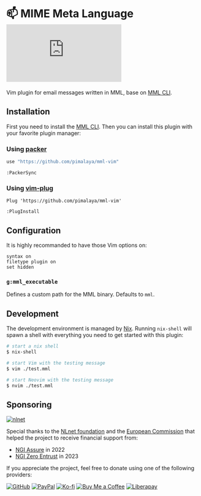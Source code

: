 # 📫 MIME Meta Language [![Matrix](https://img.shields.io/matrix/pimalaya:matrix.org?color=success&label=chat)](https://matrix.to/#/#pimalaya:matrix.org)

Vim plugin for email messages written in MML, base on [MML CLI](https://github.com/pimalaya/mml).

## Installation

First you need to install the [MML CLI](https://github.com/pimalaya/mml). Then you can install this plugin with your favorite plugin manager:

### Using [packer](https://github.com/wbthomason/packer.nvim)

```lua
use "https://github.com/pimalaya/mml-vim"
```

```vim
:PackerSync
```

### Using [vim-plug](https://github.com/junegunn/vim-plug)

```vim
Plug 'https://github.com/pimalaya/mml-vim'
```

```vim
:PlugInstall
```

## Configuration

It is highly recommanded to have those Vim options on:

```vim
syntax on
filetype plugin on
set hidden
```

### `g:mml_executable`

Defines a custom path for the MML binary. Defaults to `mml`.

## Development

The development environment is managed by [Nix](https://nixos.org/download.html). Running `nix-shell` will spawn a shell with everything you need to get started with this plugin:

```sh
# start a nix shell
$ nix-shell

# start Vim with the testing message
$ vim ./test.mml

# start Neovim with the testing message
$ nvim ./test.mml
```

## Sponsoring

[![nlnet](https://nlnet.nl/logo/banner-160x60.png)](https://nlnet.nl/project/Pimalaya/index.html)

Special thanks to the [NLnet foundation](https://nlnet.nl/project/Pimalaya/index.html) and the [European Commission](https://www.ngi.eu/) that helped the project to receive financial support from:

- [NGI Assure](https://nlnet.nl/assure/) in 2022
- [NGI Zero Entrust](https://nlnet.nl/entrust/) in 2023

If you appreciate the project, feel free to donate using one of the following providers:

[![GitHub](https://img.shields.io/badge/-GitHub%20Sponsors-fafbfc?logo=GitHub%20Sponsors)](https://github.com/sponsors/soywod)
[![PayPal](https://img.shields.io/badge/-PayPal-0079c1?logo=PayPal&logoColor=ffffff)](https://www.paypal.com/paypalme/soywod)
[![Ko-fi](https://img.shields.io/badge/-Ko--fi-ff5e5a?logo=Ko-fi&logoColor=ffffff)](https://ko-fi.com/soywod)
[![Buy Me a Coffee](https://img.shields.io/badge/-Buy%20Me%20a%20Coffee-ffdd00?logo=Buy%20Me%20A%20Coffee&logoColor=000000)](https://www.buymeacoffee.com/soywod)
[![Liberapay](https://img.shields.io/badge/-Liberapay-f6c915?logo=Liberapay&logoColor=222222)](https://liberapay.com/soywod)
